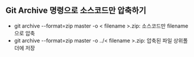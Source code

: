 <h2>Git Archive 명령으로 소스코드만 압축하기</h2>
  <ul>
    <li>git archive --format=zip master -o &lt filename &gt.zip: 소스코드만 filename으로 압축</li>
    <li>git archive --format=zip master -o ../&lt filename &gt.zip: 압축된 파일 상위폴더에 저장</li>
  </ul>
